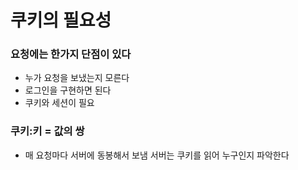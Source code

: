 

# 쿠키의 필요성
### 요청에는 한가지 단점이 있다
* 누가 요청을 보냈는지 모른다
* 로그인을 구현하면 된다
* 쿠키와 세션이 필요
### 쿠키:키 = 값의 쌍
* 매 요청마다 서버에 동봉해서 보냄
서버는 쿠키를 읽어 누구인지 파악한다

